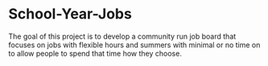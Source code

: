 # School-Year-Jobs

The goal of this project is to develop a community run job board that focuses on jobs with flexible hours and summers with minimal or no time on to allow people to spend that time how they choose.
